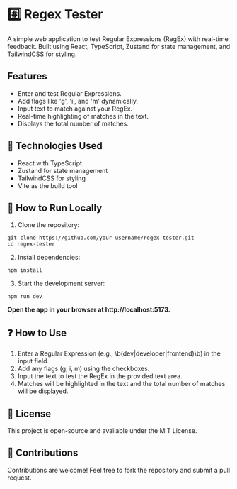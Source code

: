 # #️⃣ Regex Tester

A simple web application to test Regular Expressions (RegEx) with real-time feedback. Built using React, TypeScript, Zustand for state management, and TailwindCSS for styling.

## Features

- Enter and test Regular Expressions.
- Add flags like 'g', 'i', and 'm' dynamically.
- Input text to match against your RegEx.
- Real-time highlighting of matches in the text.
- Displays the total number of matches.

## 🚀 Technologies Used

- React with TypeScript
- Zustand for state management
- TailwindCSS for styling
- Vite as the build tool

## 🔑 How to Run Locally

1. Clone the repository:

```
git clone https://github.com/your-username/regex-tester.git
cd regex-tester
```

2. Install dependencies:

```
npm install
```

3. Start the development server:

```
npm run dev
```

**Open the app in your browser at http://localhost:5173.**

## ❓ How to Use

1. Enter a Regular Expression (e.g., \b(dev|developer|frontend)\b) in the input field.
2. Add any flags (g, i, m) using the checkboxes.
3. Input the text to test the RegEx in the provided text area.
4. Matches will be highlighted in the text and the total number of matches will be displayed.

## 🔶 License

This project is open-source and available under the MIT License.

## 🔷 Contributions

Contributions are welcome! Feel free to fork the repository and submit a pull request.
